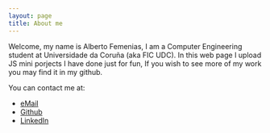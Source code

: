 ```yaml
---
layout: page
title: About me
---
```


Welcome, my name is Alberto Femenias, I am a Computer Engineering student
at Universidade da Coruña (aka FIC UDC). In this web page I upload JS
mini porjects I have done just for fun, If you wish to see more of my 
work you may find it in my github.

You can contact me at:

- <a href="alberto.femenias@udc.es">eMail</a>
- <a href="https://github.com/AlbertoFemenias/">Github</a>
- <a href="https://www.linkedin.com/in/alberto-femen%C3%ADas-hermida-56787ba2/">LinkedIn</a>



